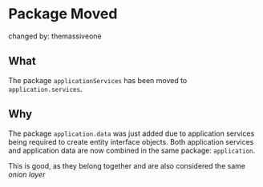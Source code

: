 # Package Moved
changed by: themassiveone

## What
The package `applicationServices` has been moved to `application.services`.

## Why
The package `application.data` was just added due to application services being required to create entity interface objects.
Both application services and application data are now combined in the same package: `application`. 

This is good, as they belong together and are also considered the same _onion layer_